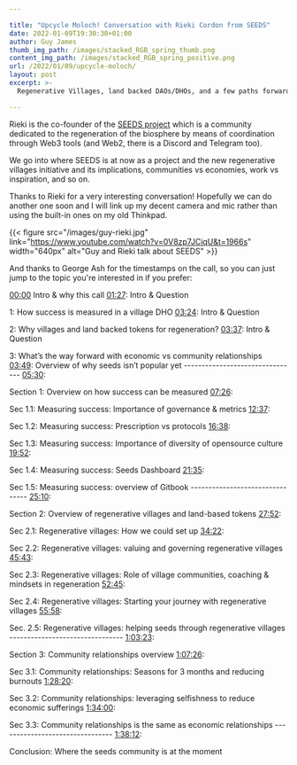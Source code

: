 ```yaml
---

title: "Upcycle Moloch! Conversation with Rieki Cordon from SEEDS"
date: 2022-01-09T19:30:30+01:00
author: Guy James
thumb_img_path: /images/stacked_RGB_spring_thumb.png
content_img_path: /images/stacked_RGB_spring_positive.png
url: /2022/01/09/upcycle-moloch/
layout: post
excerpt: >-
  Regenerative Villages, land backed DAOs/DHOs, and a few paths forwards for SEEDS

---
```


Rieki is the co-founder of the [SEEDS project](https://joinseeds.earth) which is a community dedicated to the regeneration of the biosphere by means of coordination through Web3 tools (and Web2, there is a Discord and Telegram too).

We go into where SEEDS is at now as a project and the new regenerative villages initiative and its implications, communities vs economies, work vs inspiration, and so on.

Thanks to Rieki for a very interesting conversation! Hopefully we can do another one soon and I will link up my decent camera and mic rather than using the built-in ones on my old Thinkpad.

{{< figure src="/images/guy-rieki.jpg" link="https://www.youtube.com/watch?v=0V8zp7JCiqU&t=1966s" width="640px" alt="Guy and Rieki talk about SEEDS" >}}

And thanks to George Ash for the timestamps on the call, so you can just jump to the topic you're interested in if you prefer:

[00:00](https://www.youtube.com/watch?v=0V8zp7JCiqU&t=0s) Intro & why this call [01:27](https://www.youtube.com/watch?v=0V8zp7JCiqU&t=87s): Intro & Question

1: How success is measured in a village DHO [03:24](https://www.youtube.com/watch?v=0V8zp7JCiqU&t=204s): Intro & Question

2: Why villages and land backed tokens for regeneration? [03:37](https://www.youtube.com/watch?v=0V8zp7JCiqU&t=217s): Intro & Question

3: What’s the way forward with economic vs community relationships [03:49](https://www.youtube.com/watch?v=0V8zp7JCiqU&t=229s): Overview of why seeds isn’t popular yet \-------------------------------- [05:30](https://www.youtube.com/watch?v=0V8zp7JCiqU&t=330s):

Section 1: Overview on how success can be measured [07:26](https://www.youtube.com/watch?v=0V8zp7JCiqU&t=446s):

Sec 1.1: Measuring success: Importance of governance & metrics [12:37](https://www.youtube.com/watch?v=0V8zp7JCiqU&t=757s):

Sec 1.2: Measuring success: Prescription vs protocols [16:38](https://www.youtube.com/watch?v=0V8zp7JCiqU&t=998s):

Sec 1.3: Measuring success: Importance of diversity of opensource culture [19:52](https://www.youtube.com/watch?v=0V8zp7JCiqU&t=1192s):

Sec 1.4: Measuring success: Seeds Dashboard [21:35](https://www.youtube.com/watch?v=0V8zp7JCiqU&t=1295s):

Sec 1.5: Measuring success: overview of Gitbook \-------------------------------- [25:10](https://www.youtube.com/watch?v=0V8zp7JCiqU&t=1510s):

Section 2: Overview of regenerative villages and land-based tokens [27:52](https://www.youtube.com/watch?v=0V8zp7JCiqU&t=1672s):

Sec 2.1: Regenerative villages: How we could set up [34:22](https://www.youtube.com/watch?v=0V8zp7JCiqU&t=2062s):

Sec 2.2: Regenerative villages: valuing and governing regenerative villages [45:43](https://www.youtube.com/watch?v=0V8zp7JCiqU&t=2743s):

Sec 2.3: Regenerative villages: Role of village communities, coaching & mindsets in regeneration [52:45](https://www.youtube.com/watch?v=0V8zp7JCiqU&t=3165s):

Sec 2.4: Regenerative villages: Starting your journey with regenerative villages [55:58](https://www.youtube.com/watch?v=0V8zp7JCiqU&t=3358s):

Sec. 2.5: Regenerative villages: helping seeds through regenerative villages \-------------------------------- [1:03:23](https://www.youtube.com/watch?v=0V8zp7JCiqU&t=3803s):

Section 3: Community relationships overview [1:07:26](https://www.youtube.com/watch?v=0V8zp7JCiqU&t=4046s):

Sec 3.1: Community relationships: Seasons for 3 months and reducing burnouts [1:28:20](https://www.youtube.com/watch?v=0V8zp7JCiqU&t=5300s):

Sec 3.2: Community relationships: leveraging selfishness to reduce economic sufferings [1:34:00](https://www.youtube.com/watch?v=0V8zp7JCiqU&t=5640s):

Sec 3.3: Community relationships is the same as economic relationships \-------------------------------- [1:38:12](https://www.youtube.com/watch?v=0V8zp7JCiqU&t=5892s):

Conclusion: Where the seeds community is at the moment

